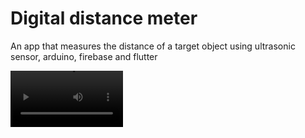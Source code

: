 # Digital distance meter

An app that measures the distance of a target object using ultrasonic sensor, arduino, firebase and flutter

<video src='https://youtu.be/T5pd-0TmomE' width=180/>

## Getting Started
clone the repo and run the flutter app
